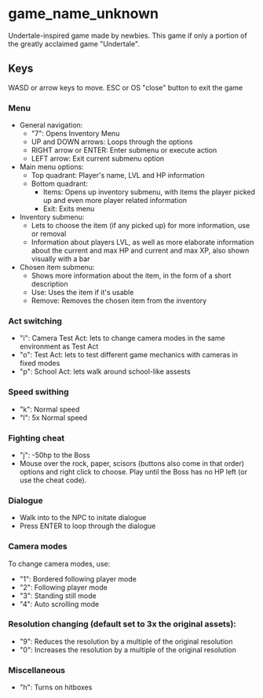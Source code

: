 # game_name_unknown
Undertale-inspired game made by newbies. This game if only a portion of the greatly acclaimed game "Undertale".

## Keys
WASD or arrow keys to move.
ESC or OS "close" button to exit the game

### Menu

- General navigation:
	- "7": Opens Inventory Menu
	- UP and DOWN arrows: Loops through the options
	- RIGHT arrow or ENTER: Enter submenu or execute action
	- LEFT arrow: Exit current submenu option
- Main menu options:
	- Top quadrant: Player's name, LVL and HP information
	- Bottom quadrant:
		- Items: Opens up inventory submenu, with items the player picked up and even more player related information
		- Exit: Exits menu
- Inventory submenu: 
	- Lets to choose the item (if any picked up) for more information, use or removal
	- Information about players LVL, as well as more elaborate information about the current and max HP and current and max XP, also shown visually with a bar
- Chosen item submenu:
	- Shows more information about the item, in the form of a short description
	- Use: Uses the item if it's usable
	- Remove: Removes the chosen item from the inventory
	

### Act switching

- "i": Camera Test Act: lets to change camera modes in the same environment as Test Act
- "o": Test Act: lets to test different game mechanics with cameras in fixed modes
- "p": School Act: lets walk around school-like assests

### Speed swithing

- "k": Normal speed
- "l": 5x Normal speed

### Fighting cheat

- "j": -50hp to the Boss
- Mouse over the rock, paper, scisors (buttons also come in that order) options and right click to choose. Play until the Boss has no HP left (or use the cheat code).

### Dialogue

- Walk into to the NPC to initate dialogue
- Press ENTER to loop through the dialogue

### Camera modes
To change camera modes, use:

- "1": Bordered following player mode
- "2": Following player mode
- "3": Standing still mode
- "4": Auto scrolling mode

### Resolution changing (default set to 3x the original assets):
- "9": Reduces the resolution by a multiple of the original resolution
- "0": Increases the resolution by a multiple of the original resolution

### Miscellaneous

- "h": Turns on hitboxes